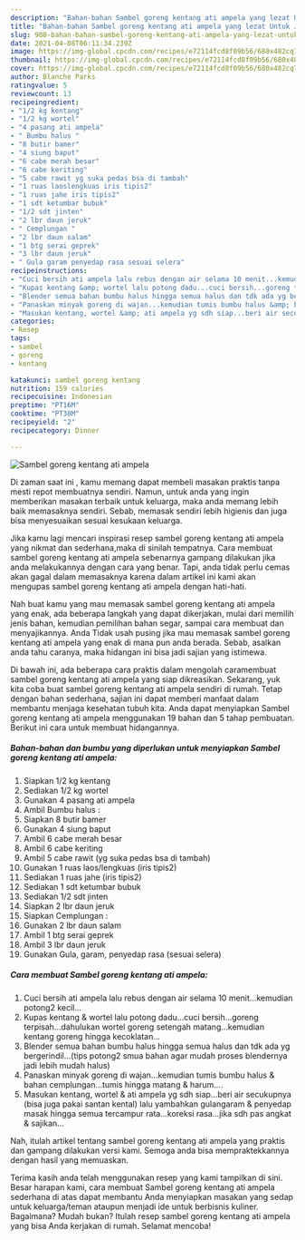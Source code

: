 ```yaml
---
description: "Bahan-bahan Sambel goreng kentang ati ampela yang lezat Untuk Jualan"
title: "Bahan-bahan Sambel goreng kentang ati ampela yang lezat Untuk Jualan"
slug: 908-bahan-bahan-sambel-goreng-kentang-ati-ampela-yang-lezat-untuk-jualan
date: 2021-04-08T06:11:34.239Z
image: https://img-global.cpcdn.com/recipes/e72114fcd8f09b56/680x482cq70/sambel-goreng-kentang-ati-ampela-foto-resep-utama.jpg
thumbnail: https://img-global.cpcdn.com/recipes/e72114fcd8f09b56/680x482cq70/sambel-goreng-kentang-ati-ampela-foto-resep-utama.jpg
cover: https://img-global.cpcdn.com/recipes/e72114fcd8f09b56/680x482cq70/sambel-goreng-kentang-ati-ampela-foto-resep-utama.jpg
author: Blanche Parks
ratingvalue: 5
reviewcount: 13
recipeingredient:
- "1/2 kg kentang"
- "1/2 kg wortel"
- "4 pasang ati ampela"
- " Bumbu halus "
- "8 butir bamer"
- "4 siung baput"
- "6 cabe merah besar"
- "6 cabe keriting"
- "5 cabe rawit yg suka pedas bsa di tambah"
- "1 ruas laoslengkuas iris tipis2"
- "1 ruas jahe iris tipis2"
- "1 sdt ketumbar bubuk"
- "1/2 sdt jinten"
- "2 lbr daun jeruk"
- " Cemplungan "
- "2 lbr daun salam"
- "1 btg serai geprek"
- "3 lbr daun jeruk"
- " Gula garam penyedap rasa sesuai selera"
recipeinstructions:
- "Cuci bersih ati ampela lalu rebus dengan air selama 10 menit...kemudian potong2 kecil..."
- "Kupas kentang &amp; wortel lalu potong dadu...cuci bersih...goreng terpisah...dahulukan wortel goreng setengah matang...kemudian kentang goreng hingga kecoklatan..."
- "Blender semua bahan bumbu halus hingga semua halus dan tdk ada yg bergerindil...(tips potong2 smua bahan agar mudah proses blendernya jadi lebih mudah halus)"
- "Panaskan minyak goreng di wajan...kemudian tumis bumbu halus &amp; bahan cemplungan...tumis hingga matang &amp; harum...."
- "Masukan kentang, wortel &amp; ati ampela yg sdh siap...beri air secukupnya (bisa juga pakai santan kental) lalu yambahkan gulangaram &amp; penyedap masak hingga semua tercampur rata...koreksi rasa...jika sdh pas angkat &amp; sajikan..."
categories:
- Resep
tags:
- sambel
- goreng
- kentang

katakunci: sambel goreng kentang 
nutrition: 159 calories
recipecuisine: Indonesian
preptime: "PT16M"
cooktime: "PT38M"
recipeyield: "2"
recipecategory: Dinner

---
```



![Sambel goreng kentang ati ampela](https://img-global.cpcdn.com/recipes/e72114fcd8f09b56/680x482cq70/sambel-goreng-kentang-ati-ampela-foto-resep-utama.jpg)

Di zaman  saat ini , kamu memang dapat membeli masakan praktis tanpa mesti repot membuatnya sendiri. Namun, untuk anda yang ingin memberikan masakan terbaik untuk keluarga, maka anda memang lebih baik memasaknya sendiri. Sebab, memasak sendiri lebih higienis dan juga bisa menyesuaikan sesuai kesukaan keluarga.

Jika kamu lagi mencari inspirasi resep sambel goreng kentang ati ampela yang nikmat dan sederhana,maka di sinilah tempatnya. Cara membuat sambel goreng kentang ati ampela  sebenarnya gampang dilakukan jika anda melakukannya dengan cara yang benar. Tapi, anda tidak perlu cemas akan gagal dalam memasaknya 
karena dalam artikel ini kami akan mengupas sambel goreng kentang ati ampela dengan hati-hati.  



Nah buat kamu yang mau memasak sambel goreng kentang ati ampela yang enak, ada beberapa langkah yang dapat dikerjakan, mulai dari memilih jenis bahan, kemudian pemilihan bahan segar, sampai cara membuat dan menyajikannya. Anda Tidak usah pusing jika mau memasak sambel goreng kentang ati ampela yang enak di mana pun anda berada. Sebab, asalkan anda  tahu caranya, maka hidangan ini bisa jadi sajian yang istimewa.

Di bawah ini, ada beberapa cara praktis  dalam mengolah caramembuat sambel goreng kentang ati ampela yang siap dikreasikan. Sekarang, yuk kita coba buat sambel goreng kentang ati ampela sendiri di rumah. Tetap dengan bahan sederhana, sajian ini dapat memberi manfaat dalam membantu menjaga kesehatan tubuh kita. Anda dapat menyiapkan Sambel goreng kentang ati ampela menggunakan 19 bahan dan 5 tahap pembuatan. Berikut ini cara untuk membuat hidangannya.

<!--inarticleads1-->

##### Bahan-bahan dan bumbu yang diperlukan untuk menyiapkan Sambel goreng kentang ati ampela:

1. Siapkan 1/2 kg kentang
1. Sediakan 1/2 kg wortel
1. Gunakan 4 pasang ati ampela
1. Ambil  Bumbu halus :
1. Siapkan 8 butir bamer
1. Gunakan 4 siung baput
1. Ambil 6 cabe merah besar
1. Ambil 6 cabe keriting
1. Ambil 5 cabe rawit (yg suka pedas bsa di tambah)
1. Gunakan 1 ruas laos/lengkuas (iris tipis2)
1. Sediakan 1 ruas jahe (iris tipis2)
1. Sediakan 1 sdt ketumbar bubuk
1. Sediakan 1/2 sdt jinten
1. Siapkan 2 lbr daun jeruk
1. Siapkan  Cemplungan :
1. Gunakan 2 lbr daun salam
1. Ambil 1 btg serai geprek
1. Ambil 3 lbr daun jeruk
1. Gunakan  Gula, garam, penyedap rasa (sesuai selera)




<!--inarticleads2-->

##### Cara membuat Sambel goreng kentang ati ampela:

1. Cuci bersih ati ampela lalu rebus dengan air selama 10 menit...kemudian potong2 kecil...
1. Kupas kentang &amp; wortel lalu potong dadu...cuci bersih...goreng terpisah...dahulukan wortel goreng setengah matang...kemudian kentang goreng hingga kecoklatan...
1. Blender semua bahan bumbu halus hingga semua halus dan tdk ada yg bergerindil...(tips potong2 smua bahan agar mudah proses blendernya jadi lebih mudah halus)
1. Panaskan minyak goreng di wajan...kemudian tumis bumbu halus &amp; bahan cemplungan...tumis hingga matang &amp; harum....
1. Masukan kentang, wortel &amp; ati ampela yg sdh siap...beri air secukupnya (bisa juga pakai santan kental) lalu yambahkan gulangaram &amp; penyedap masak hingga semua tercampur rata...koreksi rasa...jika sdh pas angkat &amp; sajikan...




Nah, itulah artikel tentang  sambel goreng kentang ati ampela  yang praktis dan gampang dilakukan versi kami. Semoga anda bisa mempraktekkannya dengan hasil yang memuaskan. 

Terima kasih anda telah menggunakan resep yang kami tampilkan di sini. Besar harapan kami, cara membuat  Sambel goreng kentang ati ampela sederhana di atas dapat membantu Anda menyiapkan masakan yang sedap untuk keluarga/teman ataupun menjadi ide untuk berbisnis kuliner. Bagaimana? Mudah bukan? Itulah resep sambel goreng kentang ati ampela yang bisa Anda kerjakan di rumah. Selamat mencoba!

